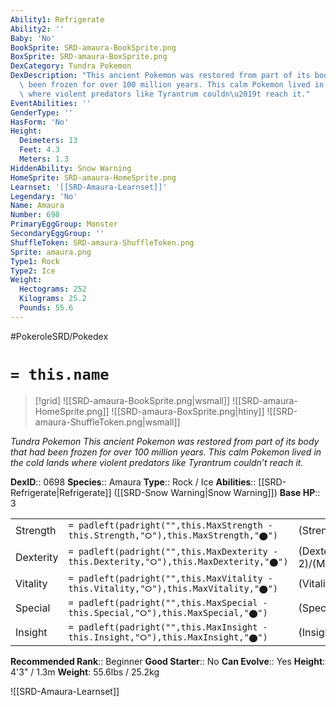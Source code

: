 ```yaml
---
Ability1: Refrigerate
Ability2: ''
Baby: 'No'
BookSprite: SRD-amaura-BookSprite.png
BoxSprite: SRD-amaura-BoxSprite.png
DexCategory: Tundra Pokemon
DexDescription: "This ancient Pokemon was restored from part of its body that had\
  \ been frozen for over 100 million years. This calm Pokemon lived in the cold lands\
  \ where violent predators like Tyrantrum couldn\u2019t reach it."
EventAbilities: ''
GenderType: ''
HasForm: 'No'
Height:
  Deimeters: 13
  Feet: 4.3
  Meters: 1.3
HiddenAbility: Snow Warning
HomeSprite: SRD-amaura-HomeSprite.png
Learnset: '[[SRD-Amaura-Learnset]]'
Legendary: 'No'
Name: Amaura
Number: 698
PrimaryEggGroup: Monster
SecondaryEggGroup: ''
ShuffleToken: SRD-amaura-ShuffleToken.png
Sprite: amaura.png
Type1: Rock
Type2: Ice
Weight:
  Hectograms: 252
  Kilograms: 25.2
  Pounds: 55.6
---
```


#PokeroleSRD/Pokedex

# `= this.name`

> [!grid]
> ![[SRD-amaura-BookSprite.png|wsmall]]
> ![[SRD-amaura-HomeSprite.png]]
> ![[SRD-amaura-BoxSprite.png|htiny]]
> ![[SRD-amaura-ShuffleToken.png|wsmall]]


*Tundra Pokemon*
*This ancient Pokemon was restored from part of its body that had been frozen for over 100 million years. This calm Pokemon lived in the cold lands where violent predators like Tyrantrum couldn’t reach it.*

**DexID**:: 0698
**Species**:: Amaura
**Type**:: Rock / Ice
**Abilities**:: [[SRD-Refrigerate|Refrigerate]] ([[SRD-Snow Warning|Snow Warning]])
**Base HP**:: 3

|           |                                                                                        |                                          |
| --------- | -------------------------------------------------------------------------------------- | ---------------------------------------- |
| Strength  | `= padleft(padright("",this.MaxStrength - this.Strength,"⭘"),this.MaxStrength,"⬤")`    | (Strength::2)/(MaxStrength::4)   |
| Dexterity | `= padleft(padright("",this.MaxDexterity - this.Dexterity,"⭘"),this.MaxDexterity,"⬤")` | (Dexterity:: 2)/(MaxDexterity::4) |
| Vitality  | `= padleft(padright("",this.MaxVitality - this.Vitality,"⭘"),this.MaxVitality,"⬤")`    | (Vitality::2)/(MaxVitality::4)   |
| Special   | `= padleft(padright("",this.MaxSpecial - this.Special,"⭘"),this.MaxSpecial,"⬤")`       | (Special::2)/(MaxSpecial::4)     |
| Insight   | `= padleft(padright("",this.MaxInsight - this.Insight,"⭘"),this.MaxInsight,"⬤")`       | (Insight::2)/(MaxInsight::4)     |


**Recommended Rank**:: Beginner
**Good Starter**:: No
**Can Evolve**:: Yes
**Height**: 4'3" / 1.3m
**Weight**: 55.6lbs / 25.2kg

![[SRD-Amaura-Learnset]]